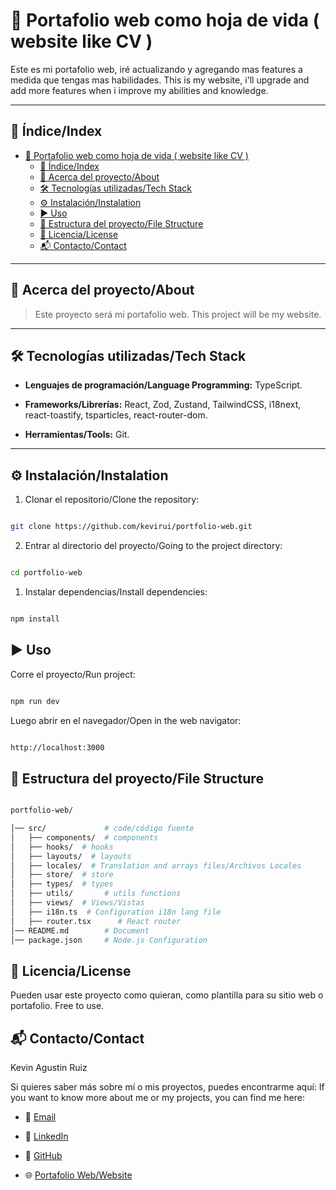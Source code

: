 # 📌 Portafolio web como hoja de vida ( website like CV )

Este es mi portafolio web, iré actualizando y agregando mas features a medida que tengas mas habilidades.
This is my website, i'll upgrade and add more features when i improve my abilities and knowledge.

---

## 📖 Índice/Index

- [📌 Portafolio web como hoja de vida ( website like CV )](#-portafolio-web-como-hoja-de-vida--website-like-cv-)
  - [📖 Índice/Index](#-índiceindex)
  - [📝 Acerca del proyecto/About](#-acerca-del-proyectoabout)
  - [🛠️ Tecnologías utilizadas/Tech Stack](#️-tecnologías-utilizadastech-stack)
  - [⚙️ Instalación/Instalation](#️-instalacióninstalation)
  - [▶️ Uso](#️-uso)
  - [📂 Estructura del proyecto/File Structure](#-estructura-del-proyectofile-structure)
  - [📜 Licencia/License](#-licencialicense)
  - [📬 Contacto/Contact](#-contactocontact)

---

## 📝 Acerca del proyecto/About

> Este proyecto será mi portafolio web.
> This project will be my website.

---

## 🛠️ Tecnologías utilizadas/Tech Stack

- **Lenguajes de programación/Language Programming:** TypeScript.

- **Frameworks/Librerías:** React, Zod, Zustand, TailwindCSS, i18next, react-toastify, tsparticles, react-router-dom.

- **Herramientas/Tools:** Git.

---

## ⚙️ Instalación/Instalation

1. Clonar el repositorio/Clone the repository:

```bash

git clone https://github.com/kevirui/portfolio-web.git

```

2. Entrar al directorio del proyecto/Going to the project directory:

```bash

cd portfolio-web

```

1. Instalar dependencias/Install dependencies:

```bash

npm install

```

## ▶️ Uso

Corre el proyecto/Run project:

```bash

npm run dev

```

Luego abrir en el navegador/Open in the web navigator:

```bash

http://localhost:3000

```

## 📂 Estructura del proyecto/File Structure

```bash

portfolio-web/

│── src/             # code/código fuente
│   ├── components/  # components
│   ├── hooks/  # hooks
│   ├── layouts/  # layouts
│   ├── locales/  # Translation and arrays files/Archivos Locales
│   ├── store/  # store
│   ├── types/  # types
│   ├── utils/       # utils functions
│   ├── views/  # Views/Vistas
│   ├── i18n.ts  # Configuration i18n lang file 
│   ├── router.tsx      # React router
│── README.md        # Document
│── package.json     # Node.js Configuration

```

## 📜 Licencia/License

Pueden usar este proyecto como quieran, como plantilla para su sitio web o portafolio.
Free to use.

## 📬 Contacto/Contact

Kevin Agustin Ruiz

Si quieres saber más sobre mí o mis proyectos, puedes encontrarme aquí:
If you want to know more about me or my projects, you can find me here:

- 📧 [Email](mailto:kevinagustinrockz@gmail.com)

- 💼 [LinkedIn](https://www.linkedin.com/in/kevinagustin/)

- 🐙 [GitHub](https://github.com/kevirui)

- 🌐 [Portafolio Web/Website](https://kevinruiz.dev)
